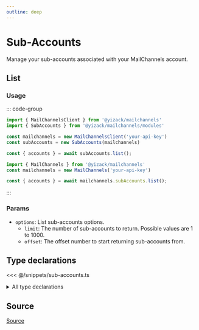 ```yaml
---
outline: deep
---
```


# Sub-Accounts <Badge type="tip" text="module" />

<!-- #region description -->
Manage your sub-accounts associated with your MailChannels account.
<!-- #endregion description -->

## List <Badge type="info" text="method" />

### Usage

::: code-group
```ts [modular.ts]
import { MailChannelsClient } from '@yizack/mailchannels'
import { SubAccounts } from '@yizack/mailchannels/modules'

const mailchannels = new MailChannelsClient('your-api-key')
const subAccounts = new SubAccounts(mailchannels)

const { accounts } = await subAccounts.list();
```

```ts [full.ts]
import { MailChannels } from '@yizack/mailchannels'
const mailchannels = new MailChannels('your-api-key')

const { accounts } = await mailchannels.subAccounts.list();
```
:::

### Params

- `options`: List sub-accounts options.
  - `limit`: The number of sub-accounts to return. Possible values are 1 to 1000.
  - `offset`: The offset number to start returning sub-accounts from.

## Type declarations

<<< @/snippets/sub-accounts.ts

<details>
  <summary>All type declarations</summary>

  <<< @/snippets/sub-accounts-list-options.ts
  <<< @/snippets/sub-accounts-list-response.ts
</details>

## Source

[Source](https://github.com/Yizack/mailchannels/tree/main/src/modules/sub-accounts.ts)
